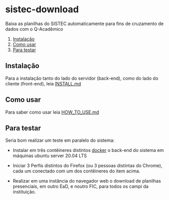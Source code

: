 # sistec-download

Baixa as planilhas do SISTEC automaticamente para fins de cruzamento de dados com o Q-Acadêmico

1. [Instalação](#instalação)
2. [Como usar](#como-usar)
3. [Para testar](#para-testar)

## Instalação

Para a instalação tanto do lado do servidor (back-end), como do lado do cliente (front-end), leia [INSTALL.md](INSTALL.md)

## Como usar

Para saber como usar leia [HOW_TO_USE.md](HOW_TO_USE.md)

## Para testar

Seria bom realizar um teste em paralelo do sistema:

- Instalar em três contêineres distintos [docker](https://hub.docker.com/_/ubuntu) o back-end do sistema em máquinas ubuntu server 20.04 LTS

- Iniciar 3 Perfis distintos do Firefox (ou 3 pessoas distintas do Chrome), cada um conectado com um dos contêineres do item acima.

- Realizar em uma instância do navegador web o download de planilhas presenciais, em outro EaD, e noutro FIC, para todos os campi da instituição.
